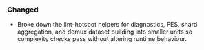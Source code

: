 ### Changed
- Broke down the lint-hotspot helpers for diagnostics, FES, shard aggregation, and demux dataset building into smaller units so complexity checks pass without altering runtime behaviour.
